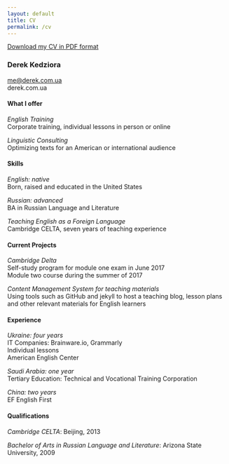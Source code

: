 ```yaml
---
layout: default
title: CV
permalink: /cv
---
```

[Download my CV in PDF format](/files/derek_cv.pdf)

### Derek Kedziora
me@derek.com.ua  
derek.com.ua  

#### What I offer 
*English Training*  
Corporate training, individual lessons in person or online 
 
*Linguistic Consulting*  
Optimizing texts for an American or international audience  

#### Skills  
*English: native*  
Born, raised and educated in the United States

*Russian: advanced*  
BA in Russian Language and Literature

*Teaching English as a Foreign Language*  
Cambridge CELTA, seven years of teaching experience  

#### Current Projects
*Cambridge Delta*  
Self-study program for module one exam in June 2017  
Module two course during the summer of 2017

*Content Management System for teaching materials*  
Using tools such as GitHub and jekyll to host a teaching blog, lesson plans and other relevant materials for English learners

#### Experience
*Ukraine: four years*  
IT Companies: Brainware.io, Grammarly  
Individual lessons  
American English Center

*Saudi Arabia: one year*  
Tertiary Education: Technical and Vocational Training Corporation

*China: two years*  
EF English First 

#### Qualifications 
*Cambridge CELTA*: Beijing, 2013

*Bachelor of Arts in Russian Language and Literature*: Arizona State University, 2009 
	
